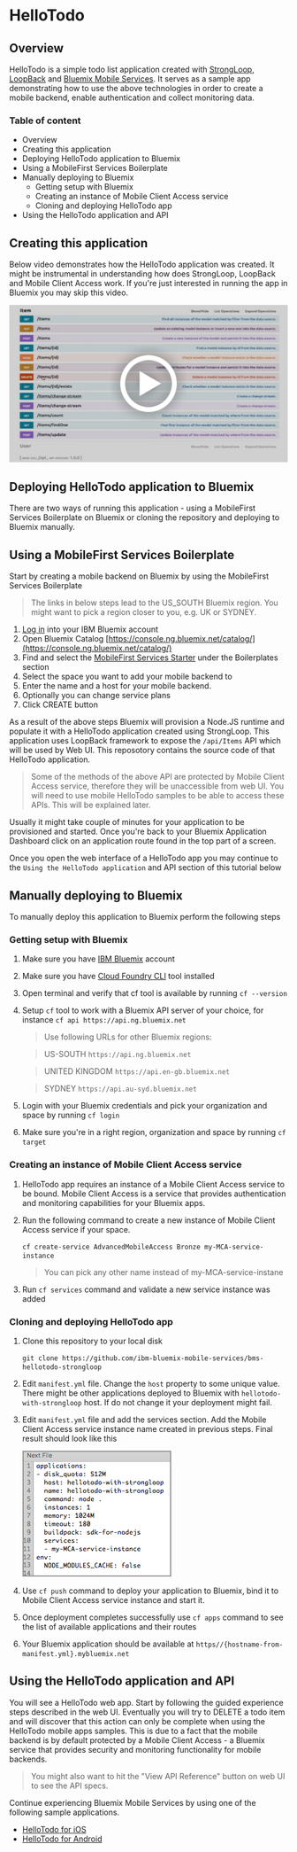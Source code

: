 # HelloTodo

## Overview
HelloTodo is a simple todo list application created with [StrongLoop](https://strongloop.com/), [LoopBack](https://strongloop.com/node-js/loopback-framework/) and [Bluemix Mobile Services](http://www.ibm.com/cloud-computing/bluemix/solutions/mobilefirst/). It serves as a sample app demonstrating how to use the above technologies in order to create a mobile backend, enable authentication and collect monitoring data. 

### Table of content
* Overview
* Creating this application
* Deploying HelloTodo application to Bluemix
* Using a MobileFirst Services Boilerplate
* Manually deploying to Bluemix
	* Getting setup with Bluemix
	* Creating an instance of Mobile Client Access service
	* Cloning and deploying HelloTodo app
* Using the HelloTodo application and API

## Creating this application 

Below video demonstrates how the HelloTodo application was created. It might be instrumental in understanding how does StrongLoop, LoopBack and Mobile Client Access work. If you're just interested in running the app in Bluemix you may skip this video. 

<a href="https://www.youtube.com/watch?v=fAM0wOfvelY" target="_blank">
<img src="video-img.png"/>
</a>


## Deploying HelloTodo application to Bluemix

There are two ways of running this application - using a MobileFirst Services Boilerplate on Bluemix or cloning the repository and deploying to Bluemix manually. 

## Using a MobileFirst Services Boilerplate
Start by creating a mobile backend on Bluemix by using the MobileFirst Services Boilerplate

> The links in below steps lead to the US_SOUTH Bluemix region. You might want to pick a region closer to you, e.g. UK or SYDNEY. 

1. [Log in](https://console.ng.bluemix.net/home/auth/bluemix) into your IBM Bluemix account
2. Open Bluemix Catalog [https://console.ng.bluemix.net/catalog/](https://console.ng.bluemix.net/catalog/)
3. Find and select the [MobileFirst Services Starter](https://console.ng.bluemix.net/catalog/starters/mobilefirst-services-starter/) under the Boilerplates section
4. Select the space you want to add your mobile backend to
5. Enter the name and a host for your mobile backend. 
6. Optionally you can change service plans
7. Click CREATE button

As a result of the above steps Bluemix will provision a Node.JS runtime and populate it with a HelloTodo application created using StrongLoop. This application uses LoopBack framework to expose the `/api/Items` API which will be used by Web UI. This reposotory contains the source code of that HelloTodo application.

> Some of the methods of the above API are protected by Mobile Client Access service, therefore they will be unaccessible from web UI. You will need to use mobile HelloTodo samples to be able to access these APIs. This will be explained later.

Usually it might take couple of minutes for your application to be provisioned and started. Once you're back to your Bluemix Application Dashboard click on an application route found in the top part of a screen. 

Once you open the web interface of a HelloTodo app you may continue to the `Using the HelloTodo application` and API section of this tutorial below

## Manually deploying to Bluemix
To manually deploy this application to Bluemix perform the following steps

### Getting setup with Bluemix

1. Make sure you have [IBM Bluemix](https://console.ng.bluemix.net/) account
2. Make sure you have [Cloud Foundry CLI](https://www.ng.bluemix.net/docs/cli/downloads.html) tool installed
3. Open terminal and 	verify that cf tool is available by running `cf --version`
1. Setup `cf` tool to work with a Bluemix API server of your choice, for instance `cf api https://api.ng.bluemix.net`

	> Use following URLs for other Bluemix regions:
	
	> US-SOUTH `https://api.ng.bluemix.net`
	
	> UNITED KINGDOM `https://api.en-gb.bluemix.net`
	
	> SYDNEY `https://api.au-syd.bluemix.net`

1. Login with your Bluemix credentials and pick your organization and space by running `cf login`

1. Make sure you're in a right region, organization and space by running `cf target`	
### Creating an instance of Mobile Client Access service

1. HelloTodo app requires an instance of a Mobile Client Access service to be bound. Mobile Client Access is a service that provides authentication and monitoring capabilities for your Bluemix apps. 

1. Run the following command to create a new instance of Mobile Client Access service if your space. 

	```Shell
	cf create-service AdvancedMobileAccess Bronze my-MCA-service-instance
	```
	
	> You can pick any other name instead of my-MCA-service-instane
	
1. Run `cf services` command and validate a new service instance was added

### Cloning and deploying HelloTodo app

1. Clone this repository to your local disk

	```Shell
	git clone https://github.com/ibm-bluemix-mobile-services/bms-hellotodo-strongloop
	```
	
1. Edit `manifest.yml` file. Change the `host` property to some unique value. There might be other applications deployed to Bluemix with `hellotodo-with-strongloop` host. If do not change it your deployment might fail. 

1. Edit `manifest.yml` file and add the services section. Add the Mobile Client Access service instance name created in previous steps. Final result should look like this

	![image](updated-manifest.png) 

1. Use `cf push` command to deploy your application to Bluemix, bind it to Mobile Client Access service instance and start it. 

1. Once deployment completes successfully use `cf apps` command to see the list of available applications and their routes

1. Your Bluemix application should be available at `https//{hostname-from-manifest.yml}.mybluemix.net`

## Using the HelloTodo application and API
You will see a HelloTodo web app. Start by following the guided experience steps described in the web UI. Eventually you will try to DELETE a todo item and will discover that this action can only be complete when using the HelloTodo mobile apps samples. This is due to a fact that the mobile backend is by default protected by a Mobile Client Access - a Bluemix service that provides security and monitoring functionality for mobile backends. 

> You might also want to hit the "View API Reference" button on web UI to see the API specs.

Continue experiencing Bluemix Mobile Services by using one of the following sample applications.

* [HelloTodo for iOS](https://github.com/ibm-bluemix-mobile-services/bms-samples-ios-hellotodo)
* [HelloTodo for Android](https://github.com/ibm-bluemix-mobile-services/bms-samples-android-hellotodo) 
